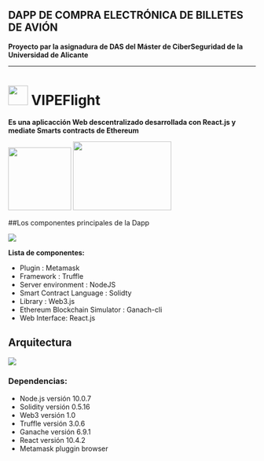 ## DAPP DE COMPRA ELECTRÓNICA DE BILLETES DE AVIÓN

**Proyecto par la asignadura de DAS del Máster de CiberSeguridad de la Universidad de Alicante**
****
# <img src="https://i.ibb.co/wrwXbvJ/logo-icon-flau.png" height="40" width="40"> VIPEFlight


**Es una aplicacción Web descentralizado desarrollada con React.js y mediate Smarts contracts de Ethereum**

<img src="http://introtocrypto.com/wp-content/uploads/2017/08/ether@2x.png" height="128" width="128">

<img src="https://leanmind.es/images/min/react.png" height="140" width="200">

##Los componentes principales de la Dapp

<img src="https://miro.medium.com/proxy/1*pC2oiZ-7eZV1R9awbPO7eQ.png">

**Lista de componentes:**

* Plugin : Metamask
* Framework : Truffle
* Server environment : NodeJS
* Smart Contract Language : Solidty
* Library : Web3.js
* Ethereum Blockchain Simulator : Ganach-cli
*  Web Interface: React.js

## Arquitectura
<img src="https://miro.medium.com/max/1040/1*7VYq1n8vlxcQIPhgOsx6Mw.png">


### Dependencias:
* Node.js versión 10.0.7
* Solidity versión 0.5.16
* Web3 versión 1.0
* Truffle versión 3.0.6
* Ganache versión 6.9.1
* React versión 10.4.2
* Metamask pluggin browser